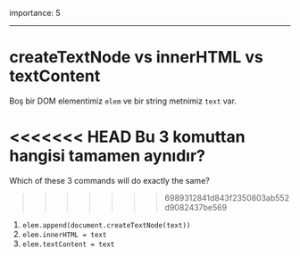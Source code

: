 importance: 5

---

# createTextNode vs innerHTML vs textContent

Boş bir DOM elementimiz `elem` ve bir string metnimiz `text` var.

<<<<<<< HEAD
Bu 3 komuttan hangisi tamamen aynıdır?
=======
Which of these 3 commands will do exactly the same?
>>>>>>> 6989312841d843f2350803ab552d9082437be569

1. `elem.append(document.createTextNode(text))`
2. `elem.innerHTML = text`
3. `elem.textContent = text`

